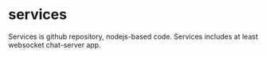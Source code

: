# services
Services is github repository, nodejs-based code. Services includes at least websocket chat-server app.
